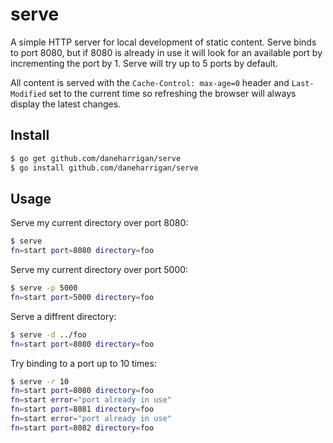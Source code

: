 # serve

A simple HTTP server for local development of static content. Serve binds to
port 8080, but if 8080 is already in use it will look for an available port
by incrementing the port by 1. Serve will try up to 5 ports by default.

All content is served with the `Cache-Control: max-age=0` header and
`Last-Modified` set to the current time so refreshing the browser will always
display the latest changes.

## Install

```bash
$ go get github.com/daneharrigan/serve
$ go install github.com/daneharrigan/serve
```

## Usage

Serve my current directory over port 8080:

```bash
$ serve
fn=start port=8080 directory=foo
```

Serve my current directory over port 5000:

```bash
$ serve -p 5000
fn=start port=5000 directory=foo
```

Serve a diffrent directory:

```bash
$ serve -d ../foo
fn=start port=8080 directory=foo
```

Try binding to a port up to 10 times:

```bash
$ serve -r 10
fn=start port=8080 directory=foo
fn=start error="port already in use"
fn=start port=8081 directory=foo
fn=start error="port already in use"
fn=start port=8082 directory=foo
```
